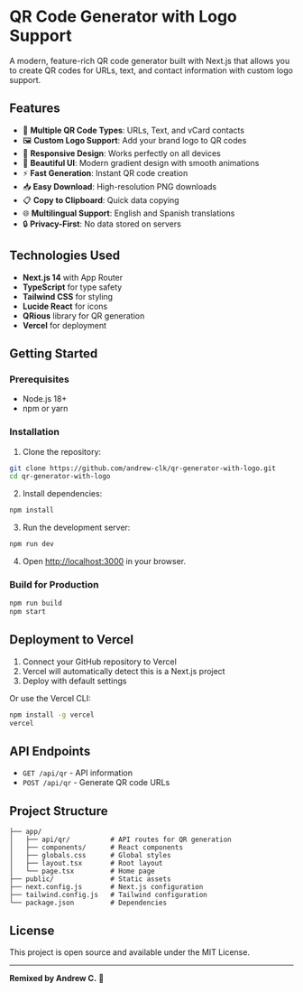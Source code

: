 # QR Code Generator with Logo Support

A modern, feature-rich QR code generator built with Next.js that allows you to create QR codes for URLs, text, and contact information with custom logo support.

## Features

- 🎯 **Multiple QR Code Types**: URLs, Text, and vCard contacts
- 🖼️ **Custom Logo Support**: Add your brand logo to QR codes
- 📱 **Responsive Design**: Works perfectly on all devices
- 🎨 **Beautiful UI**: Modern gradient design with smooth animations
- ⚡ **Fast Generation**: Instant QR code creation
- 📥 **Easy Download**: High-resolution PNG downloads
- 📋 **Copy to Clipboard**: Quick data copying
- 🌐 **Multilingual Support**: English and Spanish translations
- 🔒 **Privacy-First**: No data stored on servers

## Technologies Used

- **Next.js 14** with App Router
- **TypeScript** for type safety
- **Tailwind CSS** for styling
- **Lucide React** for icons
- **QRious** library for QR generation
- **Vercel** for deployment

## Getting Started

### Prerequisites

- Node.js 18+ 
- npm or yarn

### Installation

1. Clone the repository:
```bash
git clone https://github.com/andrew-clk/qr-generator-with-logo.git
cd qr-generator-with-logo
```

2. Install dependencies:
```bash
npm install
```

3. Run the development server:
```bash
npm run dev
```

4. Open [http://localhost:3000](http://localhost:3000) in your browser.

### Build for Production

```bash
npm run build
npm start
```

## Deployment to Vercel

1. Connect your GitHub repository to Vercel
2. Vercel will automatically detect this is a Next.js project
3. Deploy with default settings

Or use the Vercel CLI:
```bash
npm install -g vercel
vercel
```

## API Endpoints

- `GET /api/qr` - API information
- `POST /api/qr` - Generate QR code URLs

## Project Structure

```
├── app/
│   ├── api/qr/          # API routes for QR generation
│   ├── components/      # React components
│   ├── globals.css      # Global styles
│   ├── layout.tsx       # Root layout
│   └── page.tsx         # Home page
├── public/              # Static assets
├── next.config.js       # Next.js configuration
├── tailwind.config.js   # Tailwind configuration
└── package.json         # Dependencies
```

## License

This project is open source and available under the MIT License.

---

**Remixed by Andrew C.** 🐶